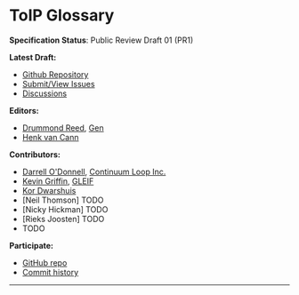 ToIP Glossary 
==================

**Specification Status**: Public Review Draft 01 (PR1)

**Latest Draft:**

* [Github Repository](https://github.com/trustoverip/ctwg-main-glossary)
* [Submit/View Issues](https://github.com/trustoverip/ctwg-main-glossary/issues)
* [Discussions](https://github.com/trustoverip/ctwg-main-glossary/discussions)

**Editors:**

- [Drummond Reed](https://github.com/talltree), [Gen](https://www.gendigital.com)
- [Henk van Cann](https://github.com/henkvancann)

**Contributors:**

- [Darrell O'Donnell](https://github.com/darrellodonnell), [Continuum Loop Inc.](https://www.continuumloop.com/)
- [Kevin Griffin](https://github.com/m00sey), [GLEIF](https://gleif.org)
- [Kor Dwarshuis](https://github.com/kordwarshuis/)
- [Neil Thomson] TODO
- [Nicky Hickman] TODO
- [Rieks Joosten] TODO
- TODO

**Participate:**

- [GitHub repo](https://github.com/trustoverip/ctwg-main-glossary)
- [Commit history](https://github.com/trustoverip/ctwg-main-glossary/commits/main)

------------------------------------

[//]: # (Pandoc Formatting Macros)

[//]: # (\maketitle)

[//]: # (\newpage)
